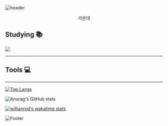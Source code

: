 ![header](https://capsule-render.vercel.app/api?type=waving&&color=gradient&height=245&section=header&text=SEOHYUNZ)

<center>가운데</center>  


## Studying 📚
<img src="https://img.shields.io/badge/Java-007396?style=flat-square&logo=java&logoColor=white"/>

* * *

## Tools 💻



* * *

[![Top Langs](https://github-readme-stats.vercel.app/api/top-langs/?username=seohyunz&layout=compact)](https://github.com/seohyunz/github-readme-stats)

![Anurag's GitHub stats](https://github-readme-stats.vercel.app/api?username=seohyunz&show_icons=true)


[![willianrod's wakatime stats](https://github-readme-stats.vercel.app/api/wakatime?username=willianrod)](https://github.com/seohyunz/github-readme-stats)








![Footer](https://capsule-render.vercel.app/api?type=waving&&color=D1D1D1&height=115&section=footer)
